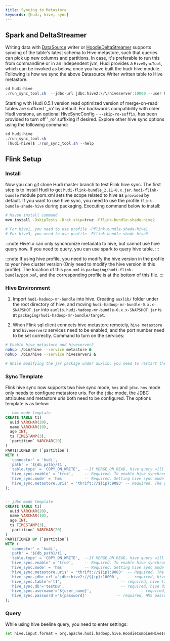 ```yaml
---
title: Syncing to Metastore
keywords: [hudi, hive, sync]
---
```


## Spark and DeltaStreamer

Writing data with [DataSource](/docs/writing_data) writer or [HoodieDeltaStreamer](/docs/hoodie_deltastreamer) supports syncing of the table's latest schema to Hive metastore, such that queries can pick up new columns and partitions.
In case, it's preferable to run this from commandline or in an independent jvm, Hudi provides a `HiveSyncTool`, which can be invoked as below,
once you have built the hudi-hive module. Following is how we sync the above Datasource Writer written table to Hive metastore.

```java
cd hudi-hive
./run_sync_tool.sh  --jdbc-url jdbc:hive2:\/\/hiveserver:10000 --user hive --pass hive --partitioned-by partition --base-path <basePath> --database default --table <tableName>
```

Starting with Hudi 0.5.1 version read optimized version of merge-on-read tables are suffixed '_ro' by default. For backwards compatibility with older Hudi versions, an optional HiveSyncConfig - `--skip-ro-suffix`, has been provided to turn off '_ro' suffixing if desired. Explore other hive sync options using the following command:

```java
cd hudi-hive
./run_sync_tool.sh
 [hudi-hive]$ ./run_sync_tool.sh --help
```


## Flink Setup

### Install

Now you can git clone Hudi master branch to test Flink hive sync. The first step is to install Hudi to get `hudi-flink-bundle_2.11-0.x.jar`.
`hudi-flink-bundle` module pom.xml sets the scope related to hive as `provided` by default. If you want to use hive sync, you need to use the
profile `flink-bundle-shade-hive` during packaging. Executing command below to install:

```bash
# Maven install command
mvn install -DskipTests -Drat.skip=true -Pflink-bundle-shade-hive2

# For hive1, you need to use profile -Pflink-bundle-shade-hive1
# For hive3, you need to use profile -Pflink-bundle-shade-hive3 
```

:::note
Hive1.x can only synchronize metadata to hive, but cannot use hive query now. If you need to query, you can use spark to query hive table.
:::

:::note
If using hive profile, you need to modify the hive version in the profile to your hive cluster version (Only need to modify the hive version in this profile).
The location of this `pom.xml` is `packaging/hudi-flink-bundle/pom.xml`, and the corresponding profile is at the bottom of this file.
:::

### Hive Environment

1. Import `hudi-hadoop-mr-bundle` into hive. Creating `auxlib/` folder under the root directory of hive, and moving `hudi-hadoop-mr-bundle-0.x.x-SNAPSHOT.jar` into `auxlib`.
   `hudi-hadoop-mr-bundle-0.x.x-SNAPSHOT.jar` is at `packaging/hudi-hadoop-mr-bundle/target`.

2. When Flink sql client connects hive metastore remotely, `hive metastore` and `hiveserver2` services need to be enabled, and the port number need to
   be set correctly. Command to turn on the services:

```bash
# Enable hive metastore and hiveserver2
nohup ./bin/hive --service metastore &
nohup ./bin/hive --service hiveserver2 &

# While modifying the jar package under auxlib, you need to restart the service.
```

### Sync Template

Flink hive sync now supports two hive sync mode, `hms` and `jdbc`. `hms` mode only needs to configure metastore uris. For
the `jdbc` mode, the JDBC attributes and metastore uris both need to be configured. The options template is as below:

```sql
-- hms mode template
CREATE TABLE t1(
  uuid VARCHAR(20),
  name VARCHAR(10),
  age INT,
  ts TIMESTAMP(3),
  `partition` VARCHAR(20)
)
PARTITIONED BY (`partition`)
WITH (
  'connector' = 'hudi',
  'path' = '${db_path}/t1',
  'table.type' = 'COPY_ON_WRITE',  --If MERGE_ON_READ, hive query will not have output until the parquet file is generated
  'hive_sync.enable' = 'true',     -- Required. To enable hive synchronization
  'hive_sync.mode' = 'hms'         -- Required. Setting hive sync mode to hms, default jdbc
  'hive_sync.metastore.uris' = 'thrift://${ip}:9083' -- Required. The port need set on hive-site.xml
);


-- jdbc mode template
CREATE TABLE t1(
  uuid VARCHAR(20),
  name VARCHAR(10),
  age INT,
  ts TIMESTAMP(3),
  `partition` VARCHAR(20)
)
PARTITIONED BY (`partition`)
WITH (
  'connector' = 'hudi',
  'path' = '${db_path}/t1',
  'table.type' = 'COPY_ON_WRITE',  --If MERGE_ON_READ, hive query will not have output until the parquet file is generated
  'hive_sync.enable' = 'true',     -- Required. To enable hive synchronization
  'hive_sync.mode' = 'hms'         -- Required. Setting hive sync mode to hms, default jdbc
  'hive_sync.metastore.uris' = 'thrift://${ip}:9083'  -- Required. The port need set on hive-site.xml
  'hive_sync.jdbc_url'='jdbc:hive2://${ip}:10000',    -- required, hiveServer port
  'hive_sync.table'='t1',                          -- required, hive table name
  'hive_sync.db'='testDB',                         -- required, hive database name
  'hive_sync.username'='${user_name}',                     -- required, HMS username
  'hive_sync.password'='${password}'             -- required, HMS password
);
```

### Query

While using hive beeline query, you need to enter settings:
```bash
set hive.input.format = org.apache.hudi.hadoop.hive.HoodieCombineHiveInputFormat;
```